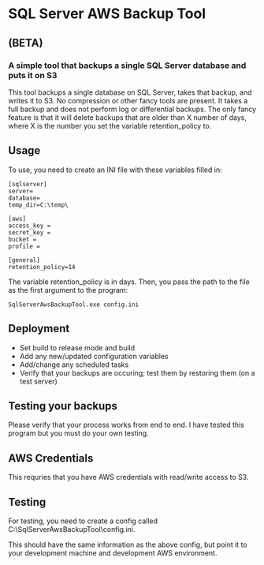 ﻿SQL Server AWS Backup Tool
=
## (BETA)
### A simple tool that backups a single SQL Server database and puts it on S3

This tool backups a single database on SQL Server, takes that
backup, and writes it to S3. No compression or other fancy tools
are present. It takes a full backup and does not perform log or
differential backups. The only fancy feature is that it will delete
backups that are older than X number of days, where X is the
number you set the variable retention_policy to.

## Usage

To use, you need to create an INI file with these variables filled in:

    [sqlserver]  
    server=  
    database=  
    temp_dir=C:\temp\  

    [aws]  
    access_key =  
    secret_key =  
    bucket =  
    profile = 

    [general]  
    retention_policy=14  

The variable retention_policy is in days. Then, you pass the path to the file as the first argument to the program:

    SqlServerAwsBackupTool.exe config.ini

## Deployment

- Set build to release mode and build
- Add any new/updated configuration variables
- Add/change any scheduled tasks
- Verify that your backups are occuring; test them by restoring them (on a test server)

## Testing your backups

Please verify that your process works from end to end. I have tested this program
but you must do your own testing.

## AWS Credentials

This requries that you have AWS credentials with read/write access
to S3.

## Testing

For testing, you need to create a config called C:\SqlServerAwsBackupTool\config.ini.

This should have the same information as the above config,
but point it to your development machine and development AWS environment.
